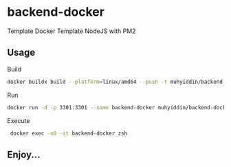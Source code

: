 # backend-docker
Template Docker Template NodeJS with PM2

## Usage

Build
```bash
docker buildx build --platform=linux/amd64 --push -t muhyiddin/backend-docker .
```

Run
```bash
docker run -d -p 3301:3301 --name backend-docker muhyiddin/backend-docker
```

Execute
```bash
 docker exec -u0 -it backend-docker zsh 
```

## Enjoy...


